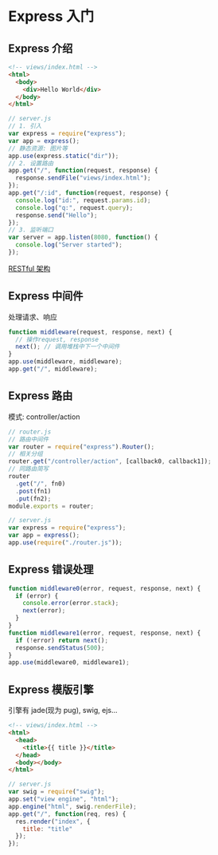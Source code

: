 # Express 入门

## Express 介绍

```html
<!-- views/index.html -->
<html>
  <body>
    <div>Hello World</div>
  </body>
</html>
```

```js
// server.js
// 1. 引入
var express = require("express");
var app = express();
// 静态资源: 图片等
app.use(express.static("dir"));
// 2. 设置路由
app.get("/", function(request, response) {
  response.sendFile("views/index.html");
});
app.get("/:id", function(request, response) {
  console.log("id:", request.params.id);
  console.log("q:", request.query);
  response.send("Hello");
});
// 3. 监听端口
var server = app.listen(8080, function() {
  console.log("Server started");
});
```

[RESTful 架构](https://www.runoob.com/w3cnote/restful-architecture.html)

## Express 中间件

处理请求、响应

```js
function middleware(request, response, next) {
  // 操作request, response
  next(); // 调用堆栈中下一个中间件
}
app.use(middleware, middleware);
app.get("/", middleware);
```

## Express 路由

模式: controller/action

```js
// router.js
// 路由中间件
var router = require("express").Router();
// 相关分组
router.get("/controller/action", [callback0, callback1]);
// 同路由简写
router
  .get("/", fn0)
  .post(fn1)
  .put(fn2);
module.exports = router;

// server.js
var express = require("express");
var app = express();
app.use(require("./router.js"));
```

## Express 错误处理

```js
function middleware0(error, request, response, next) {
  if (error) {
    console.error(error.stack);
    next(error);
  }
}
function middleware1(error, request, response, next) {
  if (!error) return next();
  response.sendStatus(500);
}
app.use(middleware0, middleware1);
```

## Express 模版引擎

引擎有 jade(现为 pug), swig, ejs...

```html
<!-- views/index.html -->
<html>
  <head>
    <title>{{ title }}</title>
  </head>
  <body></body>
</html>
```

```js
// server.js
var swig = require("swig");
app.set("view engine", "html");
app.engine("html", swig.renderFile);
app.get("/", function(req, res) {
  res.render("index", {
    title: "title"
  });
});
```
